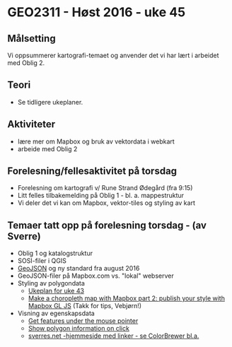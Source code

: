 # GEO2311 - Høst 2016 - uke 45


## Målsetting

Vi oppsummerer kartografi-temaet og anvender det vi har lært i arbeidet med Oblig 2.

## Teori

- Se tidligere ukeplaner.

## Aktiviteter

- lære mer om Mapbox og bruk av vektordata i webkart
- arbeide med Oblig 2

## Forelesning/fellesaktivitet på torsdag

- Forelesning om kartografi v/ Rune Strand Ødegård  (fra 9:15)
- Litt felles tilbakemelding på Oblig 1 - bl. a. mappestruktur
- Vi deler det vi kan om Mapbox, vektor-tiles og styling av kart

## Temaer tatt opp på forelesning torsdag - (av Sverre)

- Oblig 1 og katalogstruktur
- SOSI-filer i QGIS
- [GeoJSON](http://slides.com/sverres/geo2311_geojson/fullscreen#/) og ny standard fra august 2016
- GeoJSON-filer på Mapbox.com vs. "lokal" webserver
- Styling av polygondata
	- [Ukeplan for uke 43](uke-43-Mapbox.html)
	- [Make a choropleth map with Mapbox part 2: publish your style with Mapbox GL JS](https://www.mapbox.com/help/choropleth-studio-gl-pt-2/) (Takk for tips, Vebjørn!)
- Visning av egenskapsdata
	- [Get features under the mouse pointer](https://www.mapbox.com/mapbox-gl-js/example/queryrenderedfeatures/)
	- [Show polygon information on click](https://www.mapbox.com/mapbox-gl-js/example/polygon-popup-on-click/)
	- [sverres.net -hjemmeside med linker - se ColorBrewer bl.a.](http://sverres.net/#GEO2311)

